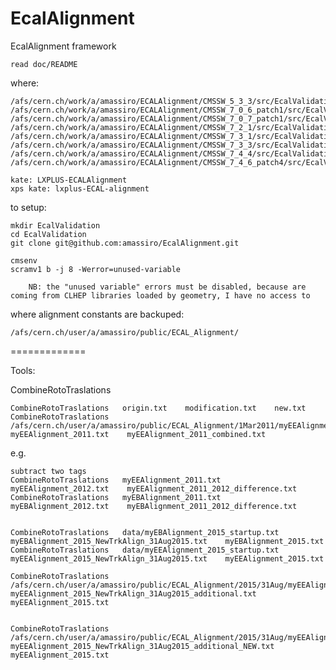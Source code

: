 EcalAlignment
=============

EcalAlignment framework

    read doc/README

where:

    /afs/cern.ch/work/a/amassiro/ECALAlignment/CMSSW_5_3_3/src/EcalValidation/EcalAlignment
    /afs/cern.ch/work/a/amassiro/ECALAlignment/CMSSW_7_0_6_patch1/src/EcalValidation/EcalAlignment
    /afs/cern.ch/work/a/amassiro/ECALAlignment/CMSSW_7_0_7_patch1/src/EcalValidation/EcalAlignment
    /afs/cern.ch/work/a/amassiro/ECALAlignment/CMSSW_7_2_1/src/EcalValidation/EcalAlignment
    /afs/cern.ch/work/a/amassiro/ECALAlignment/CMSSW_7_3_1/src/EcalValidation/EcalAlignment
    /afs/cern.ch/work/a/amassiro/ECALAlignment/CMSSW_7_3_3/src/EcalValidation/EcalAlignment
    /afs/cern.ch/work/a/amassiro/ECALAlignment/CMSSW_7_4_4/src/EcalValidation/EcalAlignment
    /afs/cern.ch/work/a/amassiro/ECALAlignment/CMSSW_7_4_6_patch4/src/EcalValidation/EcalAlignment
    
    kate: LXPLUS-ECALAlignment
    xps kate: lxplus-ECAL-alignment

to setup:

    mkdir EcalValidation
    cd EcalValidation
    git clone git@github.com:amassiro/EcalAlignment.git

    cmsenv
    scramv1 b -j 8 -Werror=unused-variable

        NB: the "unused variable" errors must be disabled, because are coming from CLHEP libraries loaded by geometry, I have no access to


where alignment constants are backuped:

    /afs/cern.ch/user/a/amassiro/public/ECAL_Alignment/



=============

Tools:

CombineRotoTraslations

    CombineRotoTraslations   origin.txt    modification.txt    new.txt
    CombineRotoTraslations   /afs/cern.ch/user/a/amassiro/public/ECAL_Alignment/1Mar2011/myEEAlignment_2010.txt   myEEAlignment_2011.txt    myEEAlignment_2011_combined.txt

e.g.

    subtract two tags
    CombineRotoTraslations   myEEAlignment_2011.txt   myEEAlignment_2012.txt    myEEAlignment_2011_2012_difference.txt
    CombineRotoTraslations   myEBAlignment_2011.txt   myEBAlignment_2012.txt    myEBAlignment_2011_2012_difference.txt


    CombineRotoTraslations   data/myEBAlignment_2015_startup.txt   myEBAlignment_2015_NewTrkAlign_31Aug2015.txt    myEBAlignment_2015.txt
    CombineRotoTraslations   data/myEEAlignment_2015_startup.txt   myEEAlignment_2015_NewTrkAlign_31Aug2015.txt    myEEAlignment_2015.txt
    
    CombineRotoTraslations   /afs/cern.ch/user/a/amassiro/public/ECAL_Alignment/2015/31Aug/myEEAlignment_2015.txt  myEEAlignment_2015_NewTrkAlign_31Aug2015_additional.txt    myEEAlignment_2015.txt
    

    CombineRotoTraslations   /afs/cern.ch/user/a/amassiro/public/ECAL_Alignment/2015/31Aug/myEEAlignment_2015.txt  myEEAlignment_2015_NewTrkAlign_31Aug2015_additional_NEW.txt    myEEAlignment_2015.txt
    



